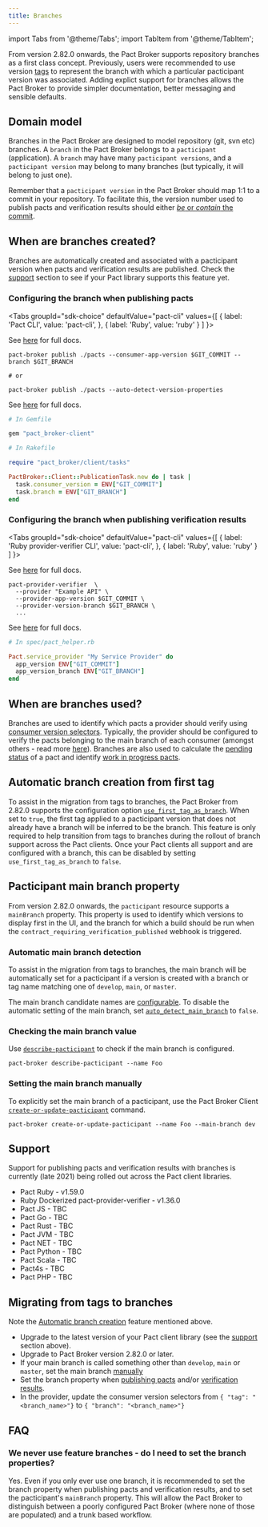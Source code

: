 ```yaml
---
title: Branches
---
```


import Tabs from '@theme/Tabs';
import TabItem from '@theme/TabItem';

From version 2.82.0 onwards, the Pact Broker supports repository branches as a first class concept. Previously, users were recommended to use version [tags](/pact_broker/tags) to represent the branch with which a particular pacticipant version was associated. Adding explict support for branches allows the Pact Broker to provide simpler documentation, better messaging and sensible defaults.

## Domain model

Branches in the Pact Broker are designed to model repository (git, svn etc) branches. A `branch` in the Pact Broker belongs to a `pacticipant` (application). A `branch` may have many `pacticipant versions`, and a `pacticipant version` may belong to many branches (but typically, it will belong to just one). 

Remember that a `pacticipant version` in the Pact Broker should map 1:1 to a commit in your repository. To facilitate this, the version number used to publish pacts and verification results should either [_be_ or _contain_ the commit](/getting_started/versioning_in_the_pact_broker#guidelines).

## When are branches created?

Branches are automatically created and associated with a pacticipant version when pacts and verification results are published. Check the [support](#support) section to see if your Pact library supports this feature yet.

### Configuring the branch when publishing pacts

<Tabs
  groupId="sdk-choice"
  defaultValue="pact-cli"
  values={[
    { label: 'Pact CLI', value: 'pact-cli', },
    { label: 'Ruby', value: 'ruby' }
  ]
}>
  <TabItem value="pact-cli">

  See [here](/pact_broker/client_cli/readme#publish) for full docs.

  ```
  pact-broker publish ./pacts --consumer-app-version $GIT_COMMIT --branch $GIT_BRANCH

  # or 

  pact-broker publish ./pacts --auto-detect-version-properties
  ```

  </TabItem>
  <TabItem value="ruby">

  See [here](/implementation_guides/ruby/publishing_pacts) for full docs.

  ```ruby
  # In Gemfile

  gem "pact_broker-client"
  
  # In Rakefile

  require "pact_broker/client/tasks"

  PactBroker::Client::PublicationTask.new do | task |
    task.consumer_version = ENV["GIT_COMMIT"]
    task.branch = ENV["GIT_BRANCH"]
  end  
  ```

  </TabItem>
</Tabs>

### Configuring the branch when publishing verification results


<Tabs
  groupId="sdk-choice"
  defaultValue="pact-cli"
  values={[
    { label: 'Ruby provider-verifier CLI', value: 'pact-cli', },
    { label: 'Ruby', value: 'ruby' }
  ]
}>
  <TabItem value="pact-cli">

  See [here](https://github.com/pact-foundation/pact-provider-verifier) for full docs.

  ```  
  pact-provider-verifier  \
    --provider "Example API" \
    --provider-app-version $GIT_COMMIT \
    --provider-version-branch $GIT_BRANCH \
    ...
  ```
    
  </TabItem>
  <TabItem value="ruby">

  See [here](/implementation_guides/ruby/verifying_pacts) for full docs.

  ```ruby
  # In spec/pact_helper.rb

  Pact.service_provider "My Service Provider" do
    app_version ENV["GIT_COMMIT"]
    app_version_branch ENV["GIT_BRANCH"]
  end
  ```

  </TabItem>
</Tabs>

## When are branches used?

Branches are used to identify which pacts a provider should verify using [consumer version selectors](/pact_broker/advanced_topics/consumer_version_selectors). Typically, the provider should be configured to verify the pacts belonging to the main branch of each consumer (amongst others - read more [here](/provider/recommended_configuration#verification-triggered-by-provider-change)). Branches are also used to calculate the [pending status](/pact_broker/advanced_topics/pending_pacts) of a pact and identify [work in progress pacts](/pact_broker/advanced_topics/wip_pacts).

## Automatic branch creation from first tag

To assist in the migration from tags to branches, the Pact Broker from 2.82.0 supports the configuration option [`use_first_tag_as_branch`](/pact_broker/configuration/settings#use_first_tag_as_branch). When set to `true`, the first tag applied to a pacticipant version that does not already have a branch will be inferred to be the branch. This feature is only required to help transition from tags to branches during the rollout of branch support across the Pact clients. Once your Pact clients all support and are configured with a branch, this can be disabled by setting `use_first_tag_as_branch` to `false`.

## Pacticipant main branch property

From version 2.82.0 onwards, the `pacticipant` resource supports a `mainBranch` property. This property is used to identify which versions to display first in the UI, and the branch for which a build should be run when the `contract_requiring_verification_published` webhook is triggered.

### Automatic main branch detection

To assist in the migration from tags to branches, the main branch will be automatically set for a pacticipant if a version is created with a branch or tag name matching one of `develop`, `main`, or `master`. 

The main branch candidate names are [configurable](/pact_broker/configuration/settings#main_branch_candidates). To disable the automatic setting of the main branch, set [`auto_detect_main_branch`](/pact_broker/configuration/settings#auto_detect_main_branch) to `false`.

### Checking the main branch value

Use [`describe-pacticipant`](/pact_broker/client_cli/readme#describe-pacticipant) to check if the main branch is configured.

```shell
pact-broker describe-pacticipant --name Foo
```

### Setting the main branch manually

To explicitly set the main branch of a pacticipant, use the Pact Broker Client [`create-or-update-pacticipant`](/pact_broker/client_cli/readme/#create-or-update-pacticipant) command.

```shell
pact-broker create-or-update-pacticipant --name Foo --main-branch dev
```

## Support

Support for publishing pacts and verification results with branches is currently (late 2021) being rolled out across the Pact client libraries.

* Pact Ruby - v1.59.0
* Ruby Dockerized pact-provider-verifier - v1.36.0
* Pact JS - TBC
* Pact Go - TBC
* Pact Rust - TBC
* Pact JVM - TBC
* Pact NET - TBC
* Pact Python - TBC
* Pact Scala - TBC
* Pact4s - TBC
* Pact PHP - TBC

## Migrating from tags to branches

Note the [Automatic branch creation](#automatic-branch-creation-from-first-tag) feature mentioned above.

* Upgrade to the latest version of your Pact client library (see the [support](#support) section above).
* Upgrade to Pact Broker version 2.82.0 or later.
* If your main branch is called something other than `develop`, `main` or `master`, set the main branch [manually](#setting-the-main-branch-manually)
* Set the branch property when [publishing pacts](#configuring-the-branch-when-publishing-pacts) and/or [verification results](#configuring-the-branch-when-publishing-verification-results).
* In the provider, update the consumer version selectors from `{ "tag": "<branch_name>"}` to `{ "branch": "<branch_name>"}`

## FAQ

### We never use feature branches - do I need to set the branch properties?

Yes. Even if you only ever use one branch, it is recommended to set the branch property when publishing pacts and verification results, and to set the pacticipant's `mainBranch` property. This will allow the Pact Broker to distinguish between a poorly configured Pact Broker (where none of those are populated) and a trunk based workflow.
